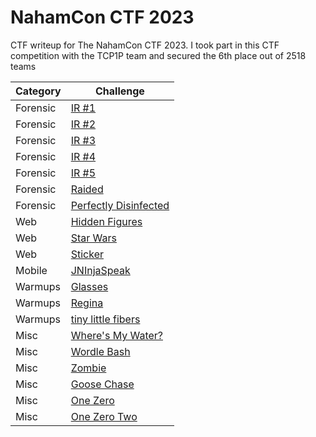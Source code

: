 # NahamCon CTF 2023
CTF writeup for The NahamCon CTF 2023. I took part in this CTF competition with the TCP1P team and secured the 6th place out of 2518 teams

| Category | Challenge |
| --- | --- |
| Forensic | [IR #1](/NahamCon%20CTF%202023/IR%20%231/)
| Forensic | [IR #2](/NahamCon%20CTF%202023/IR%20%232/)
| Forensic | [IR #3](/NahamCon%20CTF%202023/IR%20%233/)
| Forensic | [IR #4](/NahamCon%20CTF%202023/IR%20%234/)
| Forensic | [IR #5](/NahamCon%20CTF%202023/IR%20%235/)
| Forensic | [Raided](/NahamCon%20CTF%202023/Raided/)
| Forensic | [Perfectly Disinfected](/NahamCon%20CTF%202023/Perfectly%20Disinfected/)
| Web | [Hidden Figures](/NahamCon%20CTF%202023/Hidden%20Figures/)
| Web | [Star Wars](/NahamCon%20CTF%202023/Star%20Wars/)
| Web | [Sticker](/NahamCon%20CTF%202023/Stickers/)
| Mobile | [JNInjaSpeak](/NahamCon%20CTF%202023/JNInjaSpeak/)
| Warmups | [Glasses](/NahamCon%20CTF%202023/Glasses/)
| Warmups | [Regina](/NahamCon%20CTF%202023/Regina/)
| Warmups | [tiny little fibers](/NahamCon%20CTF%202023/tiny%20little%20fibers/)
| Misc | [Where's My Water?](/NahamCon%20CTF%202023/Where's%20My%20Water/)
| Misc | [Wordle Bash](/NahamCon%20CTF%202023/Wordle%20Bash/)
| Misc | [Zombie](/NahamCon%20CTF%202023/Zombie/)
| Misc | [Goose Chase](/NahamCon%20CTF%202023/Goose%20Chase/)
| Misc | [One Zero](/NahamCon%20CTF%202023/One%20Zero/)
| Misc | [One Zero Two](/NahamCon%20CTF%202023/One%20Zero%20Two/)